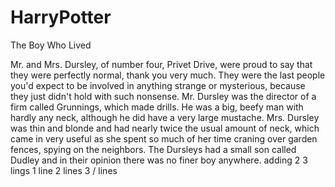 # HarryPotter
The Boy Who Lived

Mr. and Mrs. Dursley, of number four, Privet Drive, were proud to say
that they were perfectly normal, thank you very much. They were the last
people you'd expect to be involved in anything strange or mysterious,
because they just didn't hold with such nonsense.
Mr. Dursley was the director of a firm called Grunnings, which made
drills. He was a big, beefy man with hardly any neck, although he did
have a very large mustache. Mrs. Dursley was thin and blonde and had
nearly twice the usual amount of neck, which came in very useful as she
spent so much of her time craning over garden fences, spying on the
neighbors. The Dursleys had a small son called Dudley and in their
opinion there was no finer boy anywhere.
adding
2
3 lings
1 line
2
lines
3
/
lines
